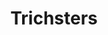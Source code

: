 ---
title: Trichsters
crosslinks:
- skincareexchange
- titlegore
- fidgetspin
- HailCorporate
- theXeffect
---